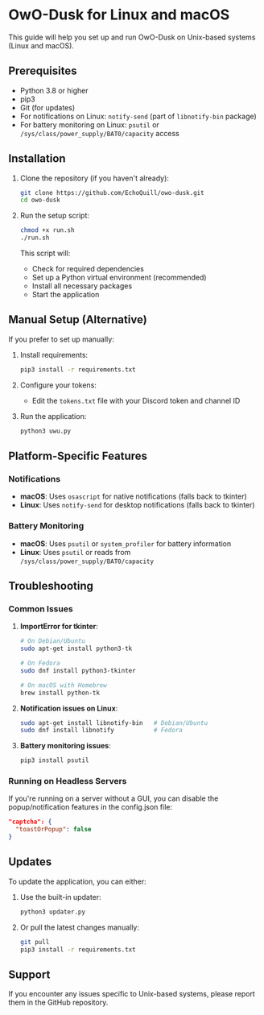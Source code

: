 # OwO-Dusk for Linux and macOS

This guide will help you set up and run OwO-Dusk on Unix-based systems (Linux and macOS).

## Prerequisites

- Python 3.8 or higher
- pip3
- Git (for updates)
- For notifications on Linux: `notify-send` (part of `libnotify-bin` package)
- For battery monitoring on Linux: `psutil` or `/sys/class/power_supply/BAT0/capacity` access

## Installation

1. Clone the repository (if you haven't already):
   ```bash
   git clone https://github.com/EchoQuill/owo-dusk.git
   cd owo-dusk
   ```

2. Run the setup script:
   ```bash
   chmod +x run.sh
   ./run.sh
   ```

   This script will:
   - Check for required dependencies
   - Set up a Python virtual environment (recommended)
   - Install all necessary packages
   - Start the application

## Manual Setup (Alternative)

If you prefer to set up manually:

1. Install requirements:
   ```bash
   pip3 install -r requirements.txt
   ```

2. Configure your tokens:
   - Edit the `tokens.txt` file with your Discord token and channel ID

3. Run the application:
   ```bash
   python3 uwu.py
   ```

## Platform-Specific Features

### Notifications
- **macOS**: Uses `osascript` for native notifications (falls back to tkinter)
- **Linux**: Uses `notify-send` for desktop notifications (falls back to tkinter)

### Battery Monitoring
- **macOS**: Uses `psutil` or `system_profiler` for battery information
- **Linux**: Uses `psutil` or reads from `/sys/class/power_supply/BAT0/capacity`

## Troubleshooting

### Common Issues

1. **ImportError for tkinter**:
   ```bash
   # On Debian/Ubuntu
   sudo apt-get install python3-tk
   
   # On Fedora
   sudo dnf install python3-tkinter
   
   # On macOS with Homebrew
   brew install python-tk
   ```

2. **Notification issues on Linux**:
   ```bash
   sudo apt-get install libnotify-bin   # Debian/Ubuntu
   sudo dnf install libnotify           # Fedora
   ```

3. **Battery monitoring issues**:
   ```bash
   pip3 install psutil
   ```

### Running on Headless Servers

If you're running on a server without a GUI, you can disable the popup/notification features in the config.json file:

```json
"captcha": {
  "toastOrPopup": false
}
```

## Updates

To update the application, you can either:

1. Use the built-in updater:
   ```bash
   python3 updater.py
   ```

2. Or pull the latest changes manually:
   ```bash
   git pull
   pip3 install -r requirements.txt
   ```

## Support

If you encounter any issues specific to Unix-based systems, please report them in the GitHub repository. 